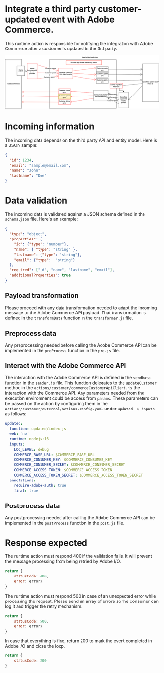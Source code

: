 # Integrate a third party customer-updated event with Adobe Commerce.
This runtime action is responsible for notifying the integration with Adobe Commerce after a customer is updated in the 3rd party.

![Alt text](ExternalCustomerUpdateSync.png "Title")

# Incoming information
The incoming data depends on the third party API and entity model.
Here is a JSON sample:
```json
{
  "id": 1234,
  "email": "sample@email.com",
  "name": "John",
  "lastname": "Doe"
}
```

# Data validation
The incoming data is validated against a JSON schema defined in the `schema.json` file.
Here's an example:
```json
{
  "type": "object",
  "properties": {
    "id": {"type": "number"},
    "name": { "type": "string" },
    "lastname": {"type": "string"},
    "email": {"type":  "string"}
  },
  "required": ["id", "name", "lastname", "email"],
  "additionalProperties": true
}

```

## Payload transformation
Please proceed with any data transformation needed to adapt the incoming message to the Adobe Commerce API payload.
That transformation is defined in the `transformData` function in the `transformer.js` file.

## Preprocess data
Any preprocessing needed before calling the Adobe Commerce API can be implemented in the `preProcess` function in the `pre.js` file.

## Interact with the Adobe Commerce API
The interaction with the Adobe Commerce API is defined in the `sendData` function in the `sender.js` file.
This function delegates to the `updateCustomer` method in the `actions/customer/commerceCustomerApiClient.js` the interaction with the Commerce API.
Any parameters needed from the execution environment could be access from `params`. 
These parameters can be passed on the action by configuring them in the  `actions/customer/external/actions.config.yaml` under `updated -> inputs` as follows:
```yaml
updated:
  function: updated/index.js
  web: 'no'
  runtime: nodejs:16
  inputs:
    LOG_LEVEL: debug
    COMMERCE_BASE_URL: $COMMERCE_BASE_URL
    COMMERCE_CONSUMER_KEY: $COMMERCE_CONSUMER_KEY
    COMMERCE_CONSUMER_SECRET: $COMMERCE_CONSUMER_SECRET
    COMMERCE_ACCESS_TOKEN: $COMMERCE_ACCESS_TOKEN
    COMMERCE_ACCESS_TOKEN_SECRET: $COMMERCE_ACCESS_TOKEN_SECRET
  annotations:
    require-adobe-auth: true
    final: true
```

## Postprocess data
Any postprocessing needed after calling the Adobe Commerce API can be implemented in the `postProcess` function in the `post.js` file.

# Response expected
The runtime action must respond 400 if the validation fails. It will prevent the message processing from being retried by Adobe I/O.
```javascript
return {
    statusCode: 400,
    error: errors
}
```

The runtime action must respond 500 in case of an unexpected error while processing the request. Please send an array of errors so the consumer can log it and trigger the retry mechanism.
```javascript
return {
    statusCode: 500,
    error: errors
}
```

In case that everything is fine, return 200 to mark the event completed in Adobe I/O and close the loop.
```javascript
return {
    statusCode: 200
}
```

